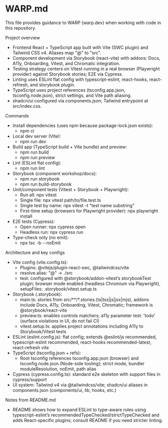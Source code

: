 # WARP.md

This file provides guidance to WARP (warp.dev) when working with code in this repository.

Project overview
- Frontend React + TypeScript app built with Vite (SWC plugin) and Tailwind CSS v4. Aliases map "@" to "src".
- Component development via Storybook (react-vite) with addons: Docs, A11y, Onboarding, Vitest, and Chromatic integration.
- Testing strategy centers on Vitest running in a real browser (Playwright provider) against Storybook stories; E2E via Cypress.
- Linting uses ESLint flat config with typescript-eslint, react-hooks, react-refresh, and storybook plugin.
- TypeScript uses project references (tsconfig.app.json, tsconfig.node.json), strict settings, and Vite path aliasing.
- shadcn/ui configured via components.json; Tailwind entrypoint at src/index.css.

Commands
- Install dependencies (uses npm because package-lock.json exists):
  - npm ci
- Local dev server (Vite):
  - npm run dev
- Build app (TypeScript build + Vite bundle) and preview:
  - npm run build
  - npm run preview
- Lint (ESLint flat config):
  - npm run lint
- Storybook (component workshop/docs):
  - npm run storybook
  - npm run build-storybook
- Unit/component tests (Vitest + Storybook + Playwright):
  - Run all: npx vitest
  - Single file: npx vitest path/to/file.test.ts
  - Single test by name: npx vitest -t "test name substring"
  - First-time setup (browsers for Playwright provider): npx playwright install
- E2E tests (Cypress):
  - Open runner: npx cypress open
  - Headless run: npx cypress run
- Type-check only (no emit):
  - npx tsc -b --noEmit

Architecture and key configs
- Vite config (vite.config.ts):
  - Plugins: @vitejs/plugin-react-swc, @tailwindcss/vite
  - resolve.alias: "@" → ./src
  - test: configured with @storybook/addon-vitest’s storybookTest plugin; browser mode enabled (headless Chromium via Playwright), setupFiles: .storybook/vitest.setup.ts
- Storybook (.storybook):
  - main.ts: stories from src/**/*.stories.(ts|tsx|js|jsx|mjs), addons include Docs, A11y, Onboarding, Vitest, Chromatic; framework is @storybook/react-vite
  - preview.ts: enables controls matchers; a11y parameter test: 'todo' (surface violations in UI, do not fail CI)
  - vitest.setup.ts: applies project annotations including A11y to Storybook/Vitest tests
- ESLint (eslint.config.js): flat config; extends @eslint/js recommended, typescript-eslint recommended, react-hooks recommended-latest, react-refresh vite
- TypeScript (tsconfig.json + refs):
  - Root tsconfig references tsconfig.app.json (browser) and tsconfig.node.json (Node-side tooling); strict mode, bundler moduleResolution, noEmit, path alias
- Cypress (cypress.config.ts): standard e2e skeleton with support files in cypress/support
- UI system: Tailwind v4 via @tailwindcss/vite; shadcn/ui aliases in components.json (components/ui, lib, hooks, etc.)

Notes from README.md
- README shows how to expand ESLint to type-aware rules using typescript-eslint’s recommendedTypeChecked/strictTypeChecked and adds React-specific plugins; consult README if you need stricter linting.
